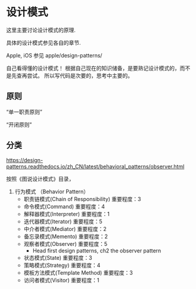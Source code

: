 # 设计模式

这里主要讨论设计模式的原理.

具体的设计模式参见各自的章节.

Apple, iOS 参见 apple/design-patterns/

自己看得懂的设计模式！
根据自己现在的知识储备，是要熟记设计模式的，而不是先查再尝试。
所以写代码是次要的，思考中主要的。

## 原则

“单一职责原则”

“开闭原则”

## 分类

https://design-patterns.readthedocs.io/zh_CN/latest/behavioral_patterns/observer.html

按照《图说设计模式》目录，

1. 行为模式 （Behavior Pattern）
   * 职责链模式(Chain of Responsibility) 重要程度：3
   * 命令模式(Command)   重要程度：4
   * 解释器模式(Interpreter)  重要程度：1
   * 迭代器模式(Iterator)  重要程度：5
   * 中介者模式(Mediator)  重要程度：2
   * 备忘录模式(Memento)  重要程度：2
   * 观察者模式(Observer) 重要程度：5 
      * Head first design patterns, ch2 the observer pattern
   * 状态模式(State) 重要程度：3
   * 策略模式(Strategy)  重要程度：4
   * 模板方法模式(Template Method)  重要程度：3
   * 访问者模式(Visitor)  重要程度：1







